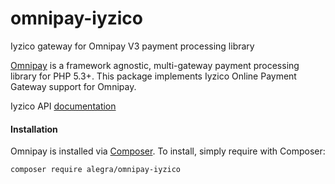 # omnipay-iyzico
Iyzico gateway for Omnipay V3 payment processing library

<a href="https://github.com/thephpleague/omnipay">Omnipay</a> is a framework agnostic, multi-gateway payment
processing library for PHP 5.3+. This package implements Iyzico Online Payment Gateway support for Omnipay.

<p>Iyzico API <a href="https://dev.iyzipay.com/en" rel="nofollow">documentation</a></p>

#### Installation

Omnipay is installed via <a href="http://getcomposer.org/" rel="nofollow">Composer</a>. To install, simply require with Composer:

```
composer require alegra/omnipay-iyzico
```
